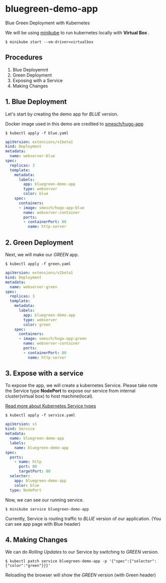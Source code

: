 # bluegreen-demo-app
Blue Green Deployment with Kubernetes

We will be using [minikube](https://kubernetes.io/docs/tutorials/stateless-application/hello-minikube/) to run kubernetes locally with **Virtual Box** .

```$ minikube start --vm-driver=virtualbox```

## Procedures
1. Blue Deployemnt
1. Green Deployment
1. Exposing with a Service
1. Making Changes

## 1. Blue Deployment

Let's start by creating the demo app for *BLUE* version.

Docker image used in this demo are credited to [smesch/hugo-app](https://hub.docker.com/r/smesch/hugo-app/tags/)

```$ kubectl apply -f blue.yaml```

```yaml
apiVersion: extensions/v1beta1
kind: Deployment
metadata:
  name: webserver-blue
spec:
  replicas: 3
  template:
    metadata:
      labels:
        app: bluegreen-demo-app
        type: webserver
        color: blue
    spec:
      containers:
      - image: smesch/hugo-app:blue
        name: webserver-container
        ports:
        - containerPort: 80
          name: http-server
```

## 2. Green Deployment

Next, we will make our *GREEN* app.

```$ kubectl apply -f green.yaml```

```yaml
apiVersion: extensions/v1beta1
kind: Deployment
metadata:
  name: webserver-green
spec:
  replicas: 3
  template:
    metadata:
      labels:
        app: bluegreen-demo-app
        type: webserver
        color: green
    spec:
      containers:
      - image: smesch/hugo-app:green
        name: webserver-container
        ports:
        - containerPort: 80
          name: http-server
```

## 3. Expose with a service

To expose the app, we will create a kubernetes Service.
Please take note the Service type **NodePort** to expose our service from internal cluster(virtual box) to host machine(local). 

[Read more about Kubernetes Service types](https://kubernetes.io/docs/concepts/services-networking/service/#publishing-services---service-types)

```$ kubectl apply -f service.yaml```

```yaml
apiVersion: v1
kind: Service
metadata: 
  name: bluegreen-demo-app
  labels: 
    name: bluegreen-demo-app
spec:
  ports:
    - name: http
      port: 80
      targetPort: 80
  selector: 
    app: bluegreen-demo-app
    color: blue
  type: NodePort
```

Now, we can see our running service.

```$ minikube service bluegreen-demo-app```

Currently, Service is routing traffic to *BLUE* version of our application. (You can see app page with Blue header)

## 4. Making Changes

We can do *Rolling Updates* to our Service by switching to *GREEN* version.

```$ kubectl patch service bluegreen-demo-app -p '{"spec":{"selector":{"color":"green"}}}' ```

Reloading the browser will show the *GREEN* version (with Green header)
